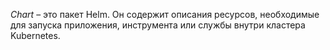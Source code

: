 

_Chart_ – это пакет Helm. Он содержит описания ресурсов, необходимые для запуска приложения, инструмента или службы внутри кластера Kubernetes.
